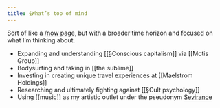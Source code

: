 ```yaml
---
title: §What’s top of mind
---
```

Sort of like a [/now page](https://sivers.org/nowff), but with a broader time horizon and focused on what I’m thinking about.

- Expanding and understanding [[§Conscious capitalism]] via [[Motis Group]]
- Bodysurfing and taking in [[the sublime]]
- Investing in creating unique travel experiences at [[Maelstrom Holdings]]
- Researching and ultimately fighting against [[§Cult psychology]]
- Using [[music]] as my artistic outlet under the pseudonym [Sevirance](https://soundcloud.com/sevirance) 